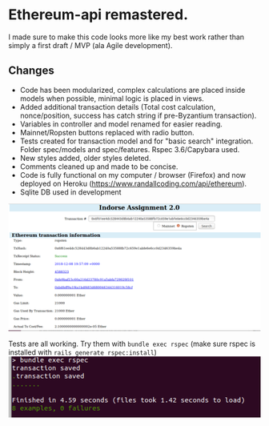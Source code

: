 # Ethereum-api remastered.  

I made sure to make this code looks more like my best work rather than simply a first draft / MVP (ala Agile development).  

## Changes
* Code has been modularized, complex calculations are placed inside models when possible, minimal logic is placed in views.  
* Added additional transaction details (Total cost calculation, nonce/position, success has catch string if pre-Byzantium transaction).
* Variables in controller and model renamed for easier reading.  
* Mainnet/Ropsten buttons replaced with radio button. 
* Tests created for transaction model and for "basic search" integration.  Folder spec/models and spec/features.  Rspec 3.6/Capybara used.  
* New styles added, older styles deleted.
* Comments cleaned up and made to be concise.
* Code is fully functional on my computer / browser (Firefox) and now deployed on Heroku (https://www.randallcoding.com/api/ethereum).
* Sqlite DB used in development

![alt Image example](https://raw.githubusercontent.com/Randall-Coding/Showcase/master/app/assets/images/ethereum1.png)

Tests are all working.  Try them with `bundle exec rspec` (make sure rspec is installed with `rails generate rspec:install`)
![alt Test suite example](https://raw.githubusercontent.com/Randall-Coding/Showcase/master/app/assets/images/ethereum_tests.png)
